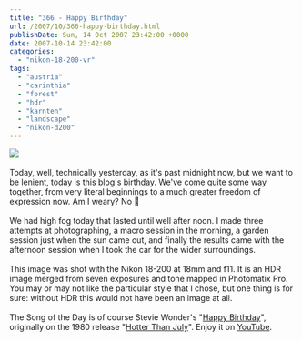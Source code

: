```yaml
---
title: "366 - Happy Birthday"
url: /2007/10/366-happy-birthday.html
publishDate: Sun, 14 Oct 2007 23:42:00 +0000
date: 2007-10-14 23:42:00
categories: 
  - "nikon-18-200-vr"
tags: 
  - "austria"
  - "carinthia"
  - "forest"
  - "hdr"
  - "karnten"
  - "landscape"
  - "nikon-d200"
---
```

<a href="https://d25zfm9zpd7gm5.cloudfront.net/1200x1200/2007/20071014_172840_hdr_ps.jpg"><img src="https://d25zfm9zpd7gm5.cloudfront.net/0600x0600/2007/20071014_172840_hdr_ps.jpg"/></a><br/><br/>Today, well, technically yesterday, as it's past midnight now, but we want to be lenient, today is this blog's birthday. We've come quite some way together, from very literal beginnings to a much greater freedom of expression now. Am I weary? No 🙂<br/><br/>We had high fog today that lasted until well after noon. I made three attempts at photographing, a macro session in the morning, a garden session just when the sun came out, and finally the results came with the afternoon session when I took the car for the wider surroundings.<br/><br/>This image was shot with the Nikon 18-200 at 18mm and f11. It is an HDR image merged from seven exposures and tone mapped in Photomatix Pro. You may or may not like the particular style that I chose, but one thing is for sure: without HDR this would not have been an image at all.<br/><br/>The Song of the Day is of course Stevie Wonder's "<a href="http://www.lyricsfreak.com/s/stevie+wonder/happy+birthday_20131794.html" target="_blank">Happy Birthday</a>", originally on the 1980 release "<a href="http://www.amazon.com/Hotter-Than-July-Stevie-Wonder/dp/B00004SZWB" target="_blank">Hotter Than July</a>". Enjoy it on <a href="http://www.youtube.com/watch?v=97V8DcbDOOs" target="_blank">YouTube</a>.

